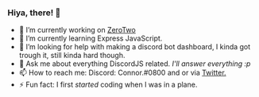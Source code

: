 ### Hiya, there! 👋

- 🤖 I’m currently working on [ZeroTwo](https://discord.com/oauth2/authorize?client_id=752067809214857298&permissions=1543892087&scope=bot%20applications.commands.update%20applications.commands)
- 📝 I’m currently learning Express JavaScript.
- 🤔 I’m looking for help with making a discord bot dashboard, I kinda got trough it, still kinda hard though.
- 💬 Ask me about everything DiscordJS related. *I'll answer everything :p*
- 📫 How to reach me: Discord: Connor.#0800 and or via [Twitter.](https://twitter.com/ZeroTwoBott)
- ⚡ Fun fact: I first *started* coding when I was in a plane.
